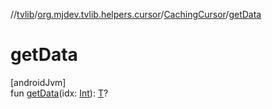 //[tvlib](../../../index.md)/[org.mjdev.tvlib.helpers.cursor](../index.md)/[CachingCursor](index.md)/[getData](get-data.md)

# getData

[androidJvm]\
fun [getData](get-data.md)(idx: [Int](https://kotlinlang.org/api/latest/jvm/stdlib/kotlin/-int/index.html)): [T](index.md)?
